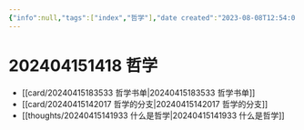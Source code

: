 ```yaml
---
{"info":null,"tags":["index","哲学"],"date created":"2023-08-08T12:54:06+08:00","date modified":"2024-04-18T13:37:47+08:00","dg-publish":true,"aliases":[],"permalink":"/000 Topic Index/202404151418 哲学/","dgPassFrontmatter":true,"noteIcon":"2","created":"2023-08-08T12:54:06+08:00","updated":"2024-04-18T13:37:47+08:00"}
---
```



# 202404151418 哲学

- [[card/20240415183533 哲学书单\|20240415183533 哲学书单]]
- [[card/20240415142017 哲学的分支\|20240415142017 哲学的分支]]
- [[thoughts/20240415141933 什么是哲学\|20240415141933 什么是哲学]]
